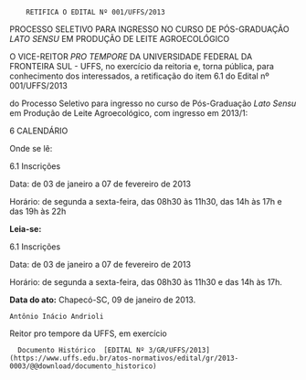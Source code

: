         RETIFICA O EDITAL Nº 001/UFFS/2013  

PROCESSO SELETIVO PARA INGRESSO NO CURSO DE PÓS-GRADUAÇÃO *LATO SENSU* EM PRODUÇÃO DE LEITE AGROECOLÓGICO

 O VICE-REITOR *PRO TEMPORE* DA UNIVERSIDADE FEDERAL DA FRONTEIRA SUL - UFFS, no exercício da reitoria e, torna pública, para conhecimento dos interessados, a retificação do item 6.1 do Edital nº 001/UFFS/2013

 do Processo Seletivo para ingresso no curso de Pós-Graduação *Lato Sensu* em Produção de Leite Agroecológico, com ingresso em 2013/1:

 6 CALENDÁRIO

 Onde se lê:

 6.1 Inscrições

 Data: de 03 de janeiro a 07 de fevereiro de 2013

 Horário: de segunda a sexta-feira, das 08h30 às 11h30, das 14h às 17h e das 19h às 22h

 **Leia-se:**

 6.1 Inscrições

 Data: de 03 de janeiro a 07 de fevereiro de 2013

 Horário: de segunda a sexta-feira, das 08h30 às 11h30 e das 14h às 17h.

  

   **Data do ato:** Chapecó-SC, 09 de janeiro de 2013.   
 

    Antônio Inácio Andrioli   
 Reitor pro tempore da UFFS, em exercício 

      Documento Histórico  [EDITAL Nº 3/GR/UFFS/2013](https://www.uffs.edu.br/atos-normativos/edital/gr/2013-0003/@@download/documento_historico)     
      